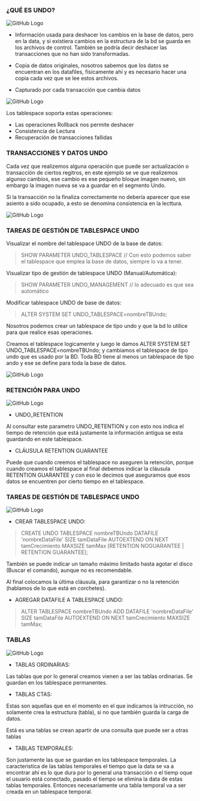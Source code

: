### ¿QUÉ ES UNDO?

![GitHub Logo](img/undo.png)

- Información usada para deshacer los cambios en la base de datos, pero en la data, y si existiera cambios en la estructura de la bd se guarda en los archivos de control. También se podría decir deshacer las transacciones que no han sido transformadas.

- Copia de datos originales, nosotros sabemos que los datos se encuentran en los datafiles, fisicamente ahí y es necesario hacer una copia cada vez que se lee estos archivos.

- Capturado por cada transacción que cambia datos

![GitHub Logo](img/quees.png)

Los tablespace soporta estas operaciones:

 - Las operaciones Rollback nos permite deshacer
 - Consistencia de Lectura
 - Recuperación de transacciones fallidas

 ### TRANSACCIONES Y DATOS UNDO

 Cada vez que realizemos alguna operación que puede ser actualización o transacción de ciertos regitros, en este ejemplo se ve que realizemos algunso cambios, ese cambio es ese pequeño bloque imagen nuevo, sin embargo la imagen nueva se va a guardar en el segmento Undo.

Si la transacción no la finaliza correctamente no debería aparecer que ese asiento a sido ocupado, a esto se denomina consistencia en la lecttura.

![GitHub Logo](img/transacciones.png)


### TAREAS DE GESTIÓN DE TABLESPACE UNDO

Visualizar el nombre del tablespace UNDO de la base de datos:

> SHOW PARAMETER UNDO_TABLESPACE  // Con esto podemos saber el tablespace que emplea la base de datos, siempre lo va a tener.

Visualizar tipo de gestión de tablespace UNDO (Manual/Automática):

> SHOW PARAMETER UNDO_MANAGEMENT  // lo adecuado es que sea automático

Modificar tablespace UNDO de base de datos:

> ALTER SYSTEM SET UNDO_TABLESPACE=nombreTBUndo;

Nosotros podemos crear un tablespace de tipo undo y que la bd lo utilice para que realice esas operaciones. 

Creamos el tablespace logicamente y luego le damos ALTER SYSTEM SET UNDO_TABLESPACE=nombreTBUndo; y cambiamos el tablespace de tipo undo que es usado por la BD. Toda BD tiene al menos un tablespace de tipo ando y ese se define para toda la base de datos.

![GitHub Logo](img/tareas_undo.png)

### RETENCIÓN PARA UNDO

![GitHub Logo](img/retencion.png)

- UNDO_RETENTION

Al consultar este parametro UNDO_RETENTION y con esto nos indica el tiempo de retención que está justamente la información antigua se esta guardando en este tablespace.

- CLÁUSULA RETENTION GUARANTEE 

Puede que cuando creemos el tablespace no aseguren la retención, porque cuando creamos el tablespace al final debemos indicar la cláusula RETENTION GUARANTEE y con eso le decimos que aseguramos que esos datos se encuentren por cierto tiempo en el tablespace.

### TAREAS DE GESTIÓN DE TABLESPACE UNDO

![GitHub Logo](img/tareas2.png)

- CREAR TABLESPACE UNDO:

> CREATE UNDO TABLESPACE nombreTBUndo
> DATAFILE 'nombreDataFile' SIZE tamDataFile
> AUTOEXTEND ON NEXT tamCrecimiento MAXSIZE tamMax
[RETENTION NOGUARANTEE | RETENTION GUARANTEE];  

También se puede indicar un tamaño máximo limitado hasta agotar el disco (Buscar el comando), aunque no es recomendable.

Al final colocamos la última cláusula, para garantizar o no la retención (hablamos de lo que está en corchetes).

- AGREGAR DATAFILE A TABLESPACE UNDO:

> ALTER TABLESPACE nombreTBUndo
> ADD DATAFILE 'nombreDataFile' SIZE tamDataFile
> AUTOEXTEND ON NEXT tamCrecimiento MAXSIZE tamMax;


### TABLAS

![GitHub Logo](img/tablas.png)

- TABLAS ORDINARIAS:

Las tablas que por lo general creamos vienen a ser las tablas ordinarias.
Se guardan en los tablespace permanentes.

- TABLAS CTAS:

Estas son aquellas que en el momento en el que indicamos la intrucción, no solamente crea la estructura (tabla), si no que también guarda la carga de datos.

Está es una tablas se crean apartir de una consulta que puede ser a otras tablas

- TABLAS TEMPORALES:

Son justamente las que se guardan en los tablespace temporales.
La caracteristica de las tablas temporales el tiempo que la data se va a encontrar ahí es lo que dura por lo general una transacción o el tiemp oque el usuario está conectado, pasado el tiempo se elimina la data de estas tablas temporales. Entonces necesariamente una tabla temporal va a ser creada en un tablespace temporal.





















